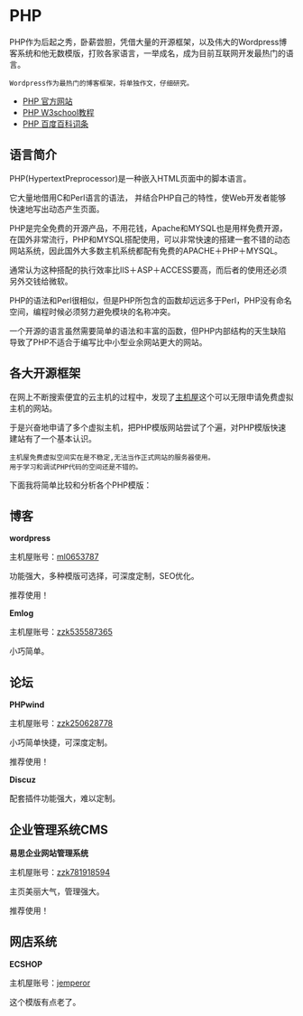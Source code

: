 # PHP

PHP作为后起之秀，卧薪尝胆，凭借大量的开源框架，以及伟大的Wordpress博客系统和他无数模版，打败各家语言，一举成名，成为目前互联网开发最热门的语言。

```
Wordpress作为最热门的博客框架，将单独作文，仔细研究。
```

* [PHP 官方网站](http://www.php.net/)
* [PHP W3school教程](http://www.w3school.com.cn/php/index.asp)
* [PHP 百度百科词条](http://baike.baidu.com/link?url=-nsVVZdU7FtCWbt7xdQvQEVHn-zOgGLRU5Yp01a7Kb2aebN4h1qKIaDL7UiVonX3gtYPPpxmtC0tivDQlVcQnGXR3TgkGK9JNBB9YBcNT7a)

## 语言简介

PHP(HypertextPreprocessor)是一种嵌入HTML页面中的脚本语言。

它大量地借用C和Perl语言的语法， 并结合PHP自己的特性，使Web开发者能够快速地写出动态产生页面。

PHP是完全免费的开源产品，不用花钱，Apache和MYSQL也是用样免费开源，在国外非常流行，PHP和MYSQL搭配使用，可以非常快速的搭建一套不错的动态网站系统，因此国外大多数主机系统都配有免费的APACHE＋PHP＋MYSQL。

通常认为这种搭配的执行效率比IIS＋ASP＋ACCESS要高，而后者的使用还必须另外交钱给微软。

PHP的语法和Perl很相似，但是PHP所包含的函数却远远多于Perl，PHP没有命名空间，编程时候必须努力避免模块的名称冲突。

一个开源的语言虽然需要简单的语法和丰富的函数，但PHP内部结构的天生缺陷导致了PHP不适合于编写比中小型业余网站更大的网站。

## 各大开源框架

在网上不断搜索便宜的云主机的过程中，发现了[主机屋](http://www.zhujiwu.com/)这个可以无限申请免费虚拟主机的网站。


于是兴奋地申请了多个虚拟主机，把PHP模版网站尝试了个遍，对PHP模版快速建站有了一个基本认识。

```
主机屋免费虚拟空间实在是不稳定,无法当作正式网站的服务器使用。
用于学习和调试PHP代码的空间还是不错的。
```

下面我将简单比较和分析各个PHP模版：


## 博客

**wordpress**

主机屋账号：[ml0653787](http://ftp391550.host569.zhujiwu.cn/) 

功能强大，多种模版可选择，可深度定制，SEO优化。

推荐使用！

**Emlog**

主机屋账号：[zzk535587365](http://ftp391951.host600.zhujiwu.cn/)

小巧简单。

## 论坛

**PHPwind** 

主机屋账号：[zzk250628778](http://ftp391946.host517.zhujiwu.cn/)

小巧简单快捷，可深度定制。

推荐使用！


**Discuz**

配套插件功能强大，难以定制。

## 企业管理系统CMS

**易思企业网站管理系统**

主机屋账号：[zzk781918594](http://ftp391916.host534.zhujiwu.cn/)

主页美丽大气，管理强大。

推荐使用！

## 网店系统

**ECSHOP**

主机屋账号：[jemperor](http://ftp391890.host608.zhujiwu.cn/)

这个模版有点老了。






